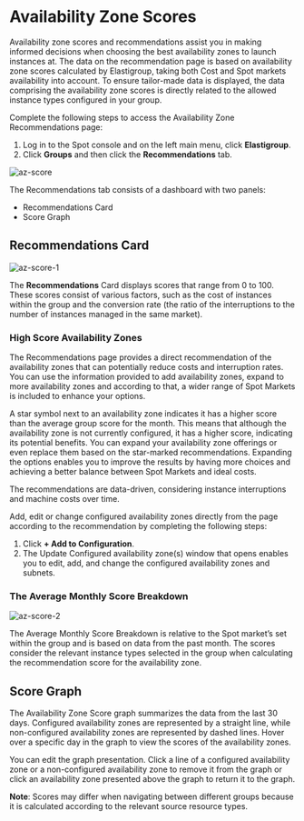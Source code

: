 # Availability Zone Scores

Availability zone scores and recommendations assist you in making informed decisions when choosing the best availability zones to launch instances at. The data on the recommendation page is based on availability zone scores calculated by Elastigroup, taking both Cost and Spot markets availability into account. To ensure tailor-made data is displayed, the data comprising the availability zone scores is directly related to the allowed instance types configured in your group.

Complete the following steps to access the Availability Zone Recommendations page:

1. Log in to the Spot console and on the left main menu, click **Elastigroup**.
2. Click **Groups** and then click the **Recommendations** tab.

![az-score](https://github.com/spotinst/help/assets/106514736/064ca0e3-06ff-4a0f-a718-974bc74612ac)

The Recommendations tab consists of a dashboard with two panels:

- Recommendations Card
- Score Graph

## Recommendations Card

![az-score-1](https://github.com/spotinst/help/assets/106514736/e2f1cd6d-5ebe-4d2b-9895-b9368ddc965f)

The **Recommendations** Card displays scores that range from 0 to 100. These scores consist of various factors, such as the cost of instances within the group and the conversion rate (the ratio of the interruptions to the number of instances managed in the same market).

### High Score Availability Zones

The Recommendations page provides a direct recommendation of the availability zones that can potentially reduce costs and interruption rates. You can use the information provided to add availability zones, expand to more availability zones and according to that, a wider range of Spot Markets is included to enhance your options.

A star symbol next to an availability zone indicates it has a higher score than the average group score for the month. This means that although the availability zone is not currently configured, it has a higher score, indicating its potential benefits. You can expand your availability zone offerings or even replace them based on the star-marked recommendations. Expanding the options enables you to improve the results by having more choices and achieving a better balance between Spot Markets and ideal costs.

The recommendations are data-driven, considering instance interruptions and machine costs over time.

Add, edit or change configured availability zones directly from the page according to the recommendation by completing the following steps:

1. Click **+ Add to Configuration**.
2. The Update Configured availability zone(s) window that opens enables you to edit, add, and change the configured availability zones and subnets.

### The Average Monthly Score Breakdown

![az-score-2](https://github.com/spotinst/help/assets/106514736/2f752bdd-0056-49ad-b644-9167a8b0e3b3)

The Average Monthly Score Breakdown is relative to the Spot market’s set within the group and is based on data from the past month. The scores consider the relevant instance types selected in the group when calculating the recommendation score for the availability zone.

## Score Graph

The Availability Zone Score graph summarizes the data from the last 30 days. Configured availability zones are represented by a straight line, while non-configured availability zones are represented by dashed lines. Hover over a specific day in the graph to view the scores of the availability zones.

You can edit the graph presentation. Click a line of a configured availability zone or a non-configured availability zone to remove it from the graph or click an availability zone presented above the graph to return it to the graph.

**Note**: Scores may differ when navigating between different groups because it is calculated according to the relevant source resource types.
